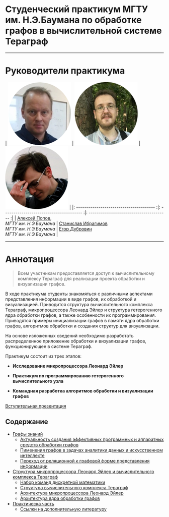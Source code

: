 # Cтуденческий практикум МГТУ им. Н.Э.Баумана по обработке графов в вычислительной системе Тераграф

---

# Руководители практикума


|   <img src="assets/aleksei_popov.png" width="200"> |  <img src="assets/stanislav_ibragimov.png" width="200">  |  <img src="assets/egor_dubrovin.png" width="200">  |
|: --------------------------------------- :|: --------------------------------------- :|: --------------------------------------- :|
|   [Алексей Попов](mailto:alexpopov@bmstu.ru), <br> *МГТУ им. Н.Э.Баумана*   |   [Станислав  Ибрагимов](mailto:ibragimov@bmstu.ru)  <br>  *МГТУ им. Н.Э.Баумана*    |   [Егор Дубровин](mailto:dubrovin.en@ya.ru)  <br>  *МГТУ им. Н.Э.Баумана*    |
 

---
	

# Аннотация <a name="0"></a>

> Всем участникам предоставляется доступ к вычислительному комплексу Тераграф для реализации проекта обработки и визуализации графов. 

В ходе практикума студенты знакомяться с различными аспектами представления информации в виде графов, их обработкой и визуализацией. Приводится структура вычислительного комплекса Тераграф, микропроцессора Леонард Эйлер и структура гетерогенного ядра обработки графов, а также особенности их программирования. Приводятся примеры инициализации графов в памяти ядра обработки графов, алгоритмов обработки и создания структур для визуализации. 

На основе изложенных сведений необходимо разработать распределенное приложение обработки и визуализации графов, функционирующее в системе Тераграф.

Практикум состоит из трех этапов:

- **Исследование микропроцессора Леонард Эйлер**

- **Практикум по программированию гетерогенного вычислительного узла**

- **Командная разработка алгоритмов обработки и визуализации графов**

[Вступительная презентация](https://github.com/alexbmstu/2021/blob/master/docs/%D0%9F%D1%80%D0%B0%D0%BA%D1%82%D0%B8%D0%BA%D1%83%D0%BC.pdf)


## Содержание


- [Графы знаний](#1)
	- [Актуальность создания эффективных программных и аппаратных средств обработки графов](#1_1)
	- [Пименения графов в задачах аналитики данных и искусственном интеллекте](#1_2)
	- [Переход от реляционной к графовой форме представления информации](#1_3)
- [Структура микропроцессора Леонард Эйлер и вычислительного комплекса Тераграф](#2)
	- [Набор команд дискретной математики](#2_1)
	- [Структура вычислительного комплекса Тераграф](#2_2)
	- [Архитектура микропроцессора Леонард Эйлер](#2_3)
	- [Архитектура ядра обработки графов](#2_4)
- [Практическа часть](#3)
	- [Ссылки на дополнительную литературу](#4_8)
